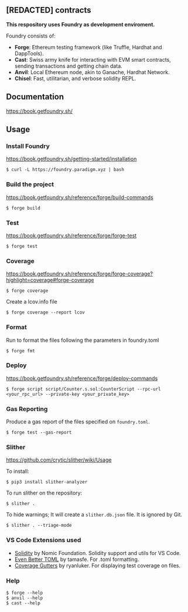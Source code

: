 ## [REDACTED] contracts

**This respository uses Foundry as development enviroment.**

Foundry consists of:

-   **Forge**: Ethereum testing framework (like Truffle, Hardhat and DappTools).
-   **Cast**: Swiss army knife for interacting with EVM smart contracts, sending transactions and getting chain data.
-   **Anvil**: Local Ethereum node, akin to Ganache, Hardhat Network.
-   **Chisel**: Fast, utilitarian, and verbose solidity REPL.

## Documentation

https://book.getfoundry.sh/

## Usage

### Install Foundry

https://book.getfoundry.sh/getting-started/installation

```shell
$ curl -L https://foundry.paradigm.xyz | bash
```

### Build the project

https://book.getfoundry.sh/reference/forge/build-commands

```shell
$ forge build
```

### Test

https://book.getfoundry.sh/reference/forge/forge-test

```shell
$ forge test
```

### Coverage

https://book.getfoundry.sh/reference/forge/forge-coverage?highlight=coverage#forge-coverage

```shell
$ forge coverage
```

Create a lcov.info file

```shell
$ forge coverage --report lcov
```

### Format

Run to format the files following the parameters in foundry.toml

```shell
$ forge fmt
```

### Deploy

https://book.getfoundry.sh/reference/forge/deploy-commands

```shell
$ forge script script/Counter.s.sol:CounterScript --rpc-url <your_rpc_url> --private-key <your_private_key>
```

### Gas Reporting

Produce a gas report of the files specified on `foundry.toml`.

```shell
$ forge test --gas-report
```

### Slither

https://github.com/crytic/slither/wiki/Usage

To install:
```shell
$ pip3 install slither-analyzer
```
To run slither on the repository:
```shell
$ slither .
```

To hide warnings; It will create a `slither.db.json` file. It is ignored by Git.

```shell
$ slither . --triage-mode
```

### VS Code Extensions used

- [Solidity](https://marketplace.visualstudio.com/items?itemName=NomicFoundation.hardhat-solidity) by Nomic Foundation. Solidity support and utils for VS Code.
- [Even Better TOML](https://marketplace.visualstudio.com/items?itemName=tamasfe.even-better-toml) by tamasfe. For .toml formatting.
- [Coverage Gutters](https://marketplace.visualstudio.com/items?itemName=ryanluker.vscode-coverage-gutters) by ryanluker. For displaying test coverage on files.

### Help

```shell
$ forge --help
$ anvil --help
$ cast --help
```
